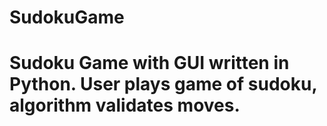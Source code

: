 # SudokuGame
# Sudoku Game with GUI written in Python. User plays game of sudoku, algorithm validates moves.
